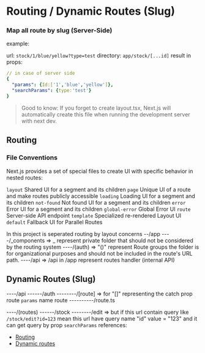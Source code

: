 # Routing / Dynamic Routes (Slug)

### Map all route by slug (Server-Side)

example:

url: `stock/1/blue/yellow?type=test`
directory: `app/stock/[...id]`
result in props:

```yaml
// in case of server side
{
  "params": {Id:['1','blue','yellow']},
  "searchParams": {type:'test'}
}
```

> Good to know: If you forget to create layout.tsx, Next.js will automatically create this file when running the development server with next dev.

## Routing

### File Conventions

Next.js provides a set of special files to create UI with specific behavior in nested routes:

`layout` Shared UI for a segment and its children
`page` Unique UI of a route and make routes publicly accessible
`loading` Loading UI for a segment and its children
`not-found` Not found UI for a segment and its children
`error` Error UI for a segment and its children
`global-error` Global Error UI
`route` Server-side API endpoint
`template` Specialized re-rendered Layout UI
`default` Fallback UI for Parallel Routes

In this project is seperated routing by layout concerns
--/app
----/_components => _ represent private folder that should not be considered by the routing system
----/(auth) => "()" represent Route groups the folder is for organizational purposes and should not be included in the route's URL path.
----/api => /api in /app represent routes handler (internal API)

## Dynamic Routes (Slug)

----/api
------/auth
--------/[route] => for "[]" representing the catch prop route `params` name route
----------/route.ts

----/(routes)
------/stock
--------/edit => but if this url contain query like `/stock/edit?id=123` mean this url have query name "id" value = "123"
and it can get query by prop `searchParams`
references:

- [Routing](https://nextjs.org/docs/app/building-your-application/routing)
- [Dynamic routes](https://nextjs.org/docs/app/building-your-application/routing/dynamic-routes)
